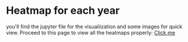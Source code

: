 # Heatmap for each year

you'll find the jupyter file for the visualiization and some images for quick view.
Proceed to this page to view all the heatmaps properly: 
[Click me](https://nbviewer.org/github/magnitude12/Fire-project/blob/main/heatmapbyyear/heatmapgen.ipynb)
